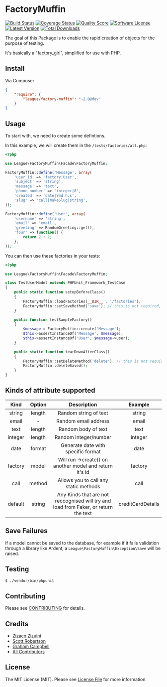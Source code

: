 FactoryMuffin
=============

[![Build Status](https://img.shields.io/travis/thephpleague/factory-muffin/master.svg?style=flat)](https://travis-ci.org/thephpleague/factory-muffin)
[![Coverage Status](https://img.shields.io/scrutinizer/coverage/g/thephpleague/factory-muffin.svg?style=flat)](https://scrutinizer-ci.com/g/thephpleague/factory-muffin/code-structure)
[![Quality Score](https://img.shields.io/scrutinizer/g/thephpleague/factory-muffin.svg?style=flat)](https://scrutinizer-ci.com/g/thephpleague/factory-muffin)
[![Software License](https://img.shields.io/badge/license-MIT-brightgreen.svg?style=flat)](LICENSE.md)
[![Latest Version](https://img.shields.io/github/release/thephpleague/factory-muffin.svg?style=flat)](https://github.com/thephpleague/factory-muffin/releases)
[![Total Downloads](https://img.shields.io/packagist/dt/league/factory-muffin.svg?style=flat)](https://packagist.org/packages/league/factory-muffin)

The goal of this Package is to enable the rapid creation of objects for the purpose of testing.

It's basically a "[factory\_girl](https://github.com/thoughtbot/factory_girl)", simplified for use with PHP.

## Install

Via Composer

```json
{
    "require": {
        "league/factory-muffin": "~2.0@dev"
    }
}
```

## Usage

To start with, we need to create some defintions.

In this example, we will create them in the `/tests/factories/all.php`:

```php
<?php

use League\FactoryMuffin\Facade\FactoryMuffin;

FactoryMuffin::define('Message', array(
    'user_id' => 'factory|User',
    'subject' => 'string',
    'message' => 'text',
    'phone_number' => 'integer|8',
    'created' => 'date|Ymd h:s',
    'slug' => 'call|makeSlug|string',
));

FactoryMuffin::define('User', array(
    'username' => 'string',
    'email' => 'email',
    'greeting' => RandomGreeting::get(),
    'four' => function() {
        return 2 + 2;
    },
));
```

You can then use these factories in your tests:

```php
<?php

use League\FactoryMuffin\Facade\FactoryMuffin;

class TestUserModel extends PHPUnit_Framework_TestCase
{
    public static function setupBeforeClass()
    {
        FactoryMuffin::loadFactories(__DIR__ . '/factories');
        FactoryMuffin::setSaveMethod('save'); // this is not required, but allows you to modify the method name
    }

    public function testSampleFactory()
    {
        $message = FactoryMuffin::create('Message');
        $this->assertInstanceOf('Message', $message);
        $this->assertInstanceOf('User', $message->user);
    }

    public static function tearDownAfterClass()
    {
        FactoryMuffin::setDeleteMethod('delete'); // this is not required, but allows you to modify the method name
        FactoryMuffin::deleteSaved();
    }
}
```

## Kinds of attribute supported

| Kind          | Option  | Description                                                                        | Example
| :-----------: | :-----: |:----------------------------------------------------------------------------------:| :----------------:|
| string        | length  | Random string of text                                                              | string|12         |
| email         | -       | Random email address                                                               | email             |
| text          | length  | Random body of text                                                                | text|100          |
| integer       | length  | Random integer/number                                                              | integer|10        |
| date          | format  | Generate date with specific format                                                 | date|d-M-Y        |
| factory       | model   | Will run ->create() on another model and return it's id                            | factory|User      |
| call          | method  | Allows you to call any static methods                                              | call|staticMethod |
| default       | string  | Any Kinds that are not reccognised will try and load from Faker, or return the text| creditCardDetails |


## Save Failures

If a model cannot be saved to the database, for example if it fails validation through a library like Ardent, a `League\FactoryMuffin\Exception\Save` will be raised.

## Testing

```bash
$ ./vendor/bin/phpunit
```

## Contributing

Please see [CONTRIBUTING](CONTRIBUTING.md) for details.

## Credits

- [Zizaco Zizuini](https://github.com/Zizaco)
- [Scott Robertson](https://github.com/scottrobertson)
- [Graham Campbell](https://github.com/GrahamCampbell)
- [All Contributors](https://github.com/thephpleague/factory-muffin/contributors)

## License

The MIT License (MIT). Please see [License File](LICENSE) for more information.
